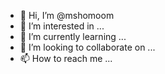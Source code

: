 - 👋 Hi, I’m @mshomoom
- 👀 I’m interested in ...
- 🌱 I’m currently learning ...
- 💞️ I’m looking to collaborate on ...
- 📫 How to reach me ...

<!---
mshomoom/mshomoom is a ✨ special ✨ repository because its `README.md` (this file) appears on your GitHub profile.
You can click the Preview link to take a look at your changes.
--->
